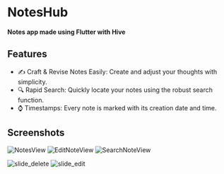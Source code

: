 # NotesHub

**Notes app made using Flutter with Hive**

## Features 
- ✍️ Craft & Revise Notes Easily: Create and adjust your thoughts with simplicity.
- 🔍 Rapid Search: Quickly locate your notes using the robust search function.
- ⌚️ Timestamps: Every note is marked with its creation date and time.

## Screenshots
![NotesView](https://github.com/m-1226/NotesHub/assets/64734981/4fc54256-63db-4cf7-8190-026f9b91923f) ![EditNoteView](https://github.com/m-1226/NotesHub/assets/64734981/6537c6f6-e499-4118-9a8a-e372c40cee34) ![SearchNoteView](https://github.com/m-1226/NotesHub/assets/64734981/8cba4571-1a35-42d3-91d6-9275aaf84fa7)




![slide_delete](https://github.com/m-1226/NotesHub/assets/64734981/9258914b-b777-4ab9-a9ff-3f0b59dd6367) ![slide_edit](https://github.com/m-1226/NotesHub/assets/64734981/bc9453f4-9469-46aa-8175-9f0a0260b792)






